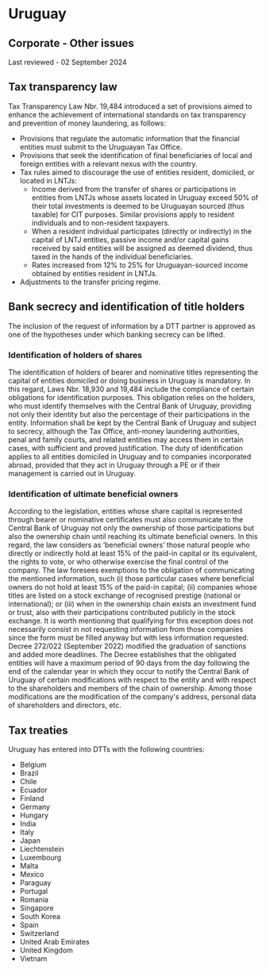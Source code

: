 # Uruguay
## Corporate - Other issues
Last reviewed - 02 September 2024
## Tax transparency law
Tax Transparency Law Nbr. 19,484 introduced a set of provisions aimed to enhance the achievement of international standards on tax transparency and prevention of money laundering, as follows:
  * Provisions that regulate the automatic information that the financial entities must submit to the Uruguayan Tax Office.
  * Provisions that seek the identification of final beneficiaries of local and foreign entities with a relevant nexus with the country.
  * Tax rules aimed to discourage the use of entities resident, domiciled, or located in LNTJs: 
    * Income derived from the transfer of shares or participations in entities from LNTJs whose assets located in Uruguay exceed 50% of their total investments is deemed to be Uruguayan sourced (thus taxable) for CIT purposes. Similar provisions apply to resident individuals and to non-resident taxpayers.
    * When a resident individual participates (directly or indirectly) in the capital of LNTJ entities, passive income and/or capital gains received by said entities will be assigned as deemed dividend, thus taxed in the hands of the individual beneficiaries.
    * Rates increased from 12% to 25% for Uruguayan-sourced income obtained by entities resident in LNTJs.
  * Adjustments to the transfer pricing regime.


## Bank secrecy and identification of title holders
The inclusion of the request of information by a DTT partner is approved as one of the hypotheses under which banking secrecy can be lifted.
### Identification of holders of shares
The identification of holders of bearer and nominative titles representing the capital of entities domiciled or doing business in Uruguay is mandatory. In this regard, Laws Nbr. 18,930 and 19,484 include the compliance of certain obligations for identification purposes. This obligation relies on the holders, who must identify themselves with the Central Bank of Uruguay, providing not only their identity but also the percentage of their participations in the entity.
Information shall be kept by the Central Bank of Uruguay and subject to secrecy, although the Tax Office, anti-money laundering authorities, penal and family courts, and related entities may access them in certain cases, with sufficient and proved justification.
The duty of identification applies to all entities domiciled in Uruguay and to companies incorporated abroad, provided that they act in Uruguay through a PE or if their management is carried out in Uruguay.
### Identification of ultimate beneficial owners
According to the legislation, entities whose share capital is represented through bearer or nominative certificates must also communicate to the Central Bank of Uruguay not only the ownership of those participations but also the ownership chain until reaching its ultimate beneficial owners.
In this regard, the law considers as ‘beneficial owners’ those natural people who directly or indirectly hold at least 15% of the paid-in capital or its equivalent, the rights to vote, or who otherwise exercise the final control of the company.
The law foresees exemptions to the obligation of communicating the mentioned information, such (i) those particular cases where beneficial owners do not hold at least 15% of the paid-in capital; (ii) companies whose titles are listed on a stock exchange of recognised prestige (national or international); or (iii) when in the ownership chain exists an investment fund or trust, also with their participations contributed publicly in the stock exchange. It is worth mentioning that qualifying for this exception does not necessarily consist in not requesting information from those companies since the form must be filled anyway but with less information requested.
Decree 272/022 (September 2022) modified the graduation of sanctions and added more deadlines. The Decree establishes that the obligated entities will have a maximum period of 90 days from the day following the end of the calendar year in which they occur to notify the Central Bank of Uruguay of certain modifications with respect to the entity and with respect to the shareholders and members of the chain of ownership. Among those modifications are the modification of the company's address, personal data of shareholders and directors, etc.
## Tax treaties
Uruguay has entered into DTTs with the following countries:
  * Belgium
  * Brazil
  * Chile
  * Ecuador
  * Finland
  * Germany
  * Hungary
  * India
  * Italy
  * Japan
  * Liechtenstein
  * Luxembourg
  * Malta
  * Mexico
  * Paraguay
  * Portugal
  * Romania
  * Singapore
  * South Korea
  * Spain
  * Switzerland
  * United Arab Emirates
  * United Kingdom
  * Vietnam


